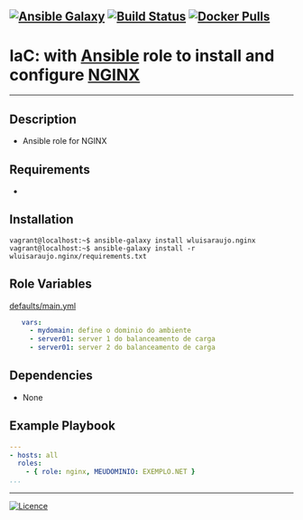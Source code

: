 [![Ansible Galaxy](https://img.shields.io/badge/Ansible%20Galaxy-NGINX-blue.svg)](https://galaxy.ansible.com/wluisaraujo/nginx) [![Build Status](https://travis-ci.com/wluisaraujo/ansible-role-nginx.svg?branch=master)](https://travis-ci.com/wluisaraujo/ansible-role-nginx) [![Docker Pulls](https://img.shields.io/badge/docker%20pulls-99-blue)](https://hub.docker.com/r/wluisaraujo/nginx/)
---
# IaC: with [Ansible](https://www.ansible.com) role to install and configure [NGINX](https://nginx.org)
------------

Description
------------

 * Ansible role for NGINX

Requirements
------------

 *

Installation
------------

```console
vagrant@localhost:~$ ansible-galaxy install wluisaraujo.nginx
vagrant@localhost:~$ ansible-galaxy install -r wluisaraujo.nginx/requirements.txt
```

Role Variables
--------------

[defaults/main.yml](defaults/main.yml)

```yaml
   vars:
     - mydomain: define o dominio do ambiente
     - server01: server 1 do balanceamento de carga
     - server01: server 2 do balanceamento de carga
```

Dependencies
------------

* None

Example Playbook
----------------

```yaml
---
- hosts: all
  roles:
    - { role: nginx, MEUDOMINIO: EXEMPLO.NET }
...
````

----------------
[![Licence](https://img.shields.io/badge/License-GPL%20v3-red.svg)](https://www.gnu.org/licenses/gpl-3.0.pt-br.html)
